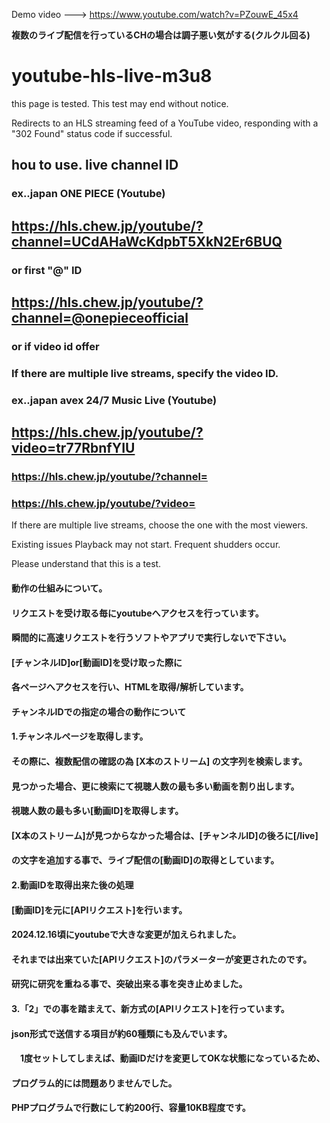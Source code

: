 Demo video ---> https://www.youtube.com/watch?v=PZouwE_45x4

**複数のライブ配信を行っているCHの場合は調子悪い気がする(クルクル回る)**

# youtube-hls-live-m3u8

this page is tested.
This test may end without notice.

Redirects to an HLS streaming feed of a YouTube video,
responding with a "302 Found" status code if successful.

## hou to use. live channel ID
### ex..japan ONE PIECE (Youtube)
## https://hls.chew.jp/youtube/?channel=UCdAHaWcKdpbT5XkN2Er6BUQ

### or first "@" ID

## https://hls.chew.jp/youtube/?channel=@onepieceofficial

### or  if video id offer
### If there are multiple live streams, specify the video ID.
### ex..japan avex 24/7 Music Live (Youtube)
## https://hls.chew.jp/youtube/?video=tr77RbnfYIU

### https://hls.chew.jp/youtube/?channel=
### https://hls.chew.jp/youtube/?video=

If there are multiple live streams, choose the one with the most viewers.

Existing issues
Playback may not start.
Frequent shudders occur.

Please understand that this is a test.

#### 
#### 動作の仕組みについて。
#### リクエストを受け取る毎にyoutubeへアクセスを行っています。
#### 瞬間的に高速リクエストを行うソフトやアプリで実行しないで下さい。
#### 
#### 
#### [チャンネルID]or[動画ID]を受け取った際に
#### 各ページへアクセスを行い、HTMLを取得/解析しています。
#### 
#### チャンネルIDでの指定の場合の動作について
#### 1.チャンネルページを取得します。
####  その際に、複数配信の確認の為 [X本のストリーム] の文字列を検索します。
####  見つかった場合、更に検索にて視聴人数の最も多い動画を割り出します。
####  視聴人数の最も多い[動画ID]を取得します。
####  [X本のストリーム]が見つからなかった場合は、[チャンネルID]の後ろに[/live]
####  の文字を追加する事で、ライブ配信の[動画ID]の取得としています。
#### 
#### 2.動画IDを取得出来た後の処理
####  [動画ID]を元に[APIリクエスト]を行います。
####  2024.12.16頃にyoutubeで大きな変更が加えられました。
####  それまでは出来ていた[APIリクエスト]のパラメーターが変更されたのです。
####  研究に研究を重ねる事で、突破出来る事を突き止めました。
#### 
#### 3.「2」での事を踏まえて、新方式の[APIリクエスト]を行っています。
####  json形式で送信する項目が約60種類にも及んでいます。
#### 　1度セットしてしまえば、動画IDだけを変更してOKな状態になっているため、
####  プログラム的には問題ありませんでした。
####  PHPプログラムで行数にして約200行、容量10KB程度です。
#### 

